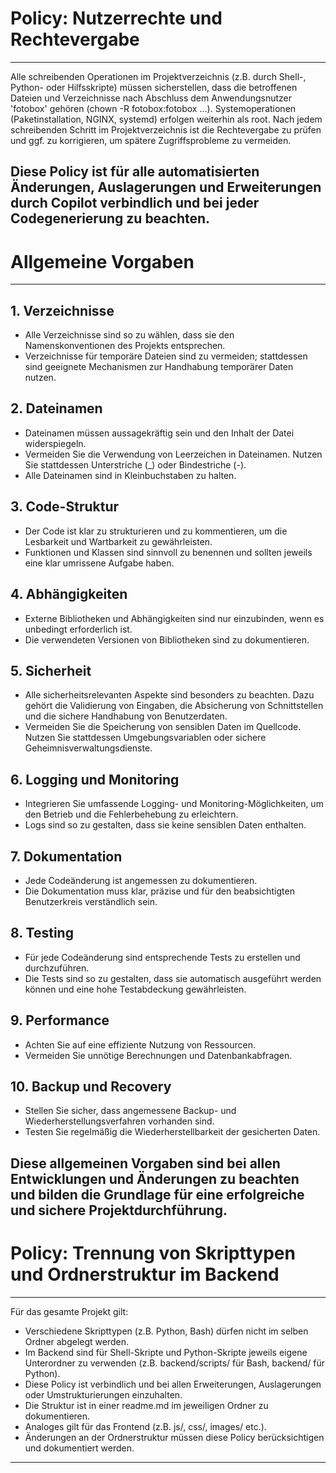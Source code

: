 # Policy: Nutzerrechte und Rechtevergabe
-------------------------------------------------------------------------------
Alle schreibenden Operationen im Projektverzeichnis (z.B. durch Shell-, Python- oder Hilfsskripte) müssen sicherstellen, dass die betroffenen Dateien und Verzeichnisse nach Abschluss dem Anwendungsnutzer 'fotobox' gehören (chown -R fotobox:fotobox ...). Systemoperationen (Paketinstallation, NGINX, systemd) erfolgen weiterhin als root. Nach jedem schreibenden Schritt im Projektverzeichnis ist die Rechtevergabe zu prüfen und ggf. zu korrigieren, um spätere Zugriffsprobleme zu vermeiden.

Diese Policy ist für alle automatisierten Änderungen, Auslagerungen und Erweiterungen durch Copilot verbindlich und bei jeder Codegenerierung zu beachten.
-------------------------------------------------------------------------------

# Allgemeine Vorgaben
-------------------------------------------------------------------------------
## 1. Verzeichnisse
- Alle Verzeichnisse sind so zu wählen, dass sie den Namenskonventionen des Projekts entsprechen.
- Verzeichnisse für temporäre Dateien sind zu vermeiden; stattdessen sind geeignete Mechanismen zur Handhabung temporärer Daten nutzen.

## 2. Dateinamen
- Dateinamen müssen aussagekräftig sein und den Inhalt der Datei widerspiegeln.
- Vermeiden Sie die Verwendung von Leerzeichen in Dateinamen. Nutzen Sie stattdessen Unterstriche (_) oder Bindestriche (-).
- Alle Dateinamen sind in Kleinbuchstaben zu halten.

## 3. Code-Struktur
- Der Code ist klar zu strukturieren und zu kommentieren, um die Lesbarkeit und Wartbarkeit zu gewährleisten.
- Funktionen und Klassen sind sinnvoll zu benennen und sollten jeweils eine klar umrissene Aufgabe haben.

## 4. Abhängigkeiten
- Externe Bibliotheken und Abhängigkeiten sind nur einzubinden, wenn es unbedingt erforderlich ist.
- Die verwendeten Versionen von Bibliotheken sind zu dokumentieren.

## 5. Sicherheit
- Alle sicherheitsrelevanten Aspekte sind besonders zu beachten. Dazu gehört die Validierung von Eingaben, die Absicherung von Schnittstellen und die sichere Handhabung von Benutzerdaten.
- Vermeiden Sie die Speicherung von sensiblen Daten im Quellcode. Nutzen Sie stattdessen Umgebungsvariablen oder sichere Geheimnisverwaltungsdienste.

## 6. Logging und Monitoring
- Integrieren Sie umfassende Logging- und Monitoring-Möglichkeiten, um den Betrieb und die Fehlerbehebung zu erleichtern.
- Logs sind so zu gestalten, dass sie keine sensiblen Daten enthalten.

## 7. Dokumentation
- Jede Codeänderung ist angemessen zu dokumentieren.
- Die Dokumentation muss klar, präzise und für den beabsichtigten Benutzerkreis verständlich sein.

## 8. Testing
- Für jede Codeänderung sind entsprechende Tests zu erstellen und durchzuführen.
- Die Tests sind so zu gestalten, dass sie automatisch ausgeführt werden können und eine hohe Testabdeckung gewährleisten.

## 9. Performance
- Achten Sie auf eine effiziente Nutzung von Ressourcen.
- Vermeiden Sie unnötige Berechnungen und Datenbankabfragen.

## 10. Backup und Recovery
- Stellen Sie sicher, dass angemessene Backup- und Wiederherstellungsverfahren vorhanden sind.
- Testen Sie regelmäßig die Wiederherstellbarkeit der gesicherten Daten.

Diese allgemeinen Vorgaben sind bei allen Entwicklungen und Änderungen zu beachten und bilden die Grundlage für eine erfolgreiche und sichere Projektdurchführung.
-------------------------------------------------------------------------------

# Policy: Trennung von Skripttypen und Ordnerstruktur im Backend
-------------------------------------------------------------------------------
Für das gesamte Projekt gilt:
- Verschiedene Skripttypen (z.B. Python, Bash) dürfen nicht im selben Ordner abgelegt werden.
- Im Backend sind für Shell-Skripte und Python-Skripte jeweils eigene Unterordner zu verwenden (z.B. backend/scripts/ für Bash, backend/ für Python).
- Diese Policy ist verbindlich und bei allen Erweiterungen, Auslagerungen oder Umstrukturierungen einzuhalten.
- Die Struktur ist in einer readme.md im jeweiligen Ordner zu dokumentieren.
- Analoges gilt für das Frontend (z.B. js/, css/, images/ etc.).
- Änderungen an der Ordnerstruktur müssen diese Policy berücksichtigen und dokumentiert werden.
-------------------------------------------------------------------------------